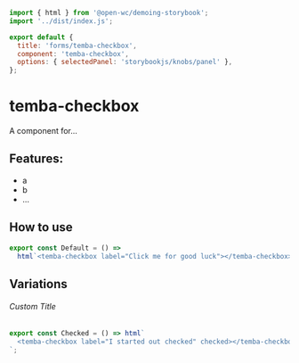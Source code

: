 ```js script
import { html } from '@open-wc/demoing-storybook';
import '../dist/index.js';

export default {
  title: 'forms/temba-checkbox',
  component: 'temba-checkbox',
  options: { selectedPanel: 'storybookjs/knobs/panel' },
};
```

# temba-checkbox

A component for...

## Features:

- a
- b
- ...

## How to use

```js preview-story
export const Default = () =>
  html`<temba-checkbox label="Click me for good luck"></temba-checkbox> `;
```

## Variations

###### Custom Title

```js preview-story
export const Checked = () => html`
  <temba-checkbox label="I started out checked" checked></temba-checkbox>
`;
```
